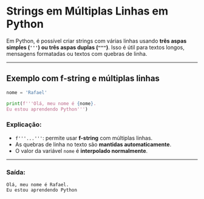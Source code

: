 # Strings em Múltiplas Linhas em Python

Em Python, é possível criar strings com várias linhas usando **três aspas simples (`'''`) ou três aspas duplas (`"""`)**. Isso é útil para textos longos, mensagens formatadas ou textos com quebras de linha.

---

## Exemplo com f-string e múltiplas linhas

```python
nome = 'Rafael'

print(f'''Olá, meu nome é {nome}.
Eu estou aprendendo Python''')
```

### Explicação:

* `f'''...'''`: permite usar **f-string** com múltiplas linhas.
* As quebras de linha no texto são **mantidas automaticamente**.
* O valor da variável `nome` é **interpolado normalmente**.

---

### Saída:

```
Olá, meu nome é Rafael.
Eu estou aprendendo Python
```
